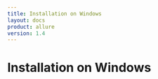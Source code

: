 ```yaml
---
title: Installation on Windows
layout: docs
product: allure
version: 1.4
---
```


# Installation on Windows